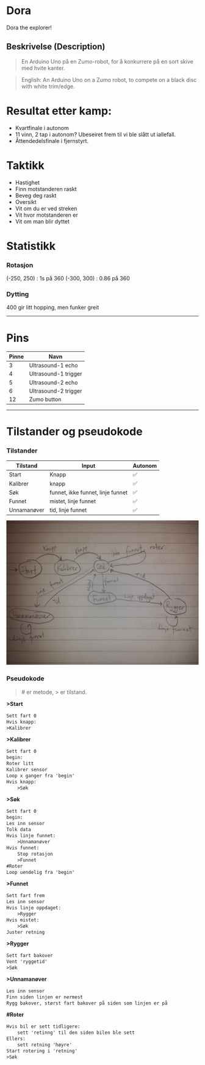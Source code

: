 # Dora
Dora the explorer!

## Beskrivelse (Description)  
> En Arduino Uno på en Zumo-robot, for å konkurrere på en sort skive med hvite kanter.  

> English: An Arduino Uno on a Zumo robot, to compete on a black disc with white trim/edge.

# Resultat etter kamp:
* Kvartfinale i autonom
 * 11 vinn, 2 tap i autonom? Ubeseiret frem til vi ble slått ut iallefall.
* Åttendedelsfinale i fjernstyrt.

# Taktikk 

* Hastighet  
 * Finn motstanderen raskt  
 * Beveg deg raskt  
* Oversikt  
 * Vit om du er ved streken  
 * Vit hvor motstanderen er  
 * Vit om man blir dyttet  
 

# Statistikk

### Rotasjon
(-250, 250) : 1s på 360
(-300, 300) : 0.86 på 360

### Dytting 
400 gir litt hopping, men funker greit


--------------------
# Pins
| Pinne | Navn                   |
|-------|------------------------|
|  3    | Ultrasound-1 echo      |
|  4    | Ultrasound-1 trigger   |
|  5    | Ultrasound-2 echo      |
|  6    | Ultrasound-2 trigger   |
| 12    | Zumo button            |

--------------------
# Tilstander og pseudokode

### Tilstander  

| Tilstand    | Input                             | Autonom |
|-------------|-----------------------------------|---------|
| Start       | Knapp                             | :white_check_mark: |
| Kalibrer    | knapp                             | :white_check_mark: |
| Søk         | funnet, ikke funnet, linje funnet | :white_check_mark: |
| Funnet      | mistet, linje funnet              | :white_check_mark: |
| Unnamanøver | tid, linje funnet                 | :white_check_mark: |

<img src="img/tilstandsdiagram.jpg" />

### Pseudokode  

> \# er metode, > er tilstand.  

**>Start**  
```
Sett fart 0
Hvis knapp:
>Kalibrer
```

**>Kalibrer**  
```
Sett fart 0
begin:
Roter litt
Kalibrer sensor
Loop x ganger fra 'begin'
Hvis knapp:
    >Søk
```

**>Søk**  
```
Sett fart 0
begin:
Les inn sensor
Tolk data
Hvis linje funnet:
	>Unnamanøver
Hvis funnet:
    Stop rotasjon
    >Funnet
#Roter
Loop uendelig fra 'begin'
```

**>Funnet**  
```
Sett fart frem
Les inn sensor
Hvis linje oppdaget:
	>Rygger
Hvis mistet:
	>Søk
Juster retning
```

**>Rygger**  
```
Sett fart bakover
Vent 'ryggetid'
>Søk
```

**>Unnamanøver**  
```
Les inn sensor
Finn siden linjen er nermest
Rygg bakover, størst fart bakover på siden som linjen er på
```

**#Roter**
```
Hvis bil er sett tidligere:
	sett 'retinng' til den siden bilen ble sett
Ellers:
	sett retning 'høyre'
Start rotering i 'retning'
>Søk
```
